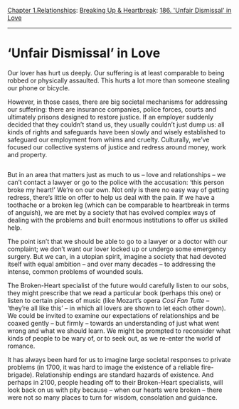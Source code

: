 [Chapter 1.Relationships](https://www.theschooloflife.com/thebookoflife/category/relationships/): [Breaking Up & Heartbreak](https://www.theschooloflife.com/thebookoflife/category/relationships/breaking-up-heartbreak/): [186. 'Unfair Dismissal' in Love](https://www.theschooloflife.com/thebookoflife/unfair-dismissal-in-love/)

* * *

# ‘Unfair Dismissal’ in Love

Our lover has hurt us deeply. Our suffering is at least comparable to being robbed or physically assaulted. This hurts a lot more than someone stealing our phone or bicycle.

However, in those cases, there are big societal mechanisms for addressing our suffering: there are insurance companies, police forces, courts and ultimately prisons designed to restore justice. If an employer suddenly decided that they couldn’t stand us, they usually couldn’t just dump us: all kinds of rights and safeguards have been slowly and wisely established to safeguard our employment from whims and cruelty. Culturally, we’ve focused our collective systems of justice and redress around money, work and property.

<figure class="aligncenter"><img src="https://www.theschooloflife.com/thebookoflife/wp-content/uploads/2019/07/Josef-Albers-e1562580448449.jpg" alt="" class="wp-image-23464"></figure>

But in an area that matters just as much to us – love and relationships – we can’t contact a lawyer or go to the police with the accusation: ‘this person broke my heart!’ We’re on our own. Not only is there no easy way of getting redress, there’s little on offer to help us deal with the pain. If we have a toothache or a broken leg (which can be comparable to heartbreak in terms of anguish), we are met by a society that has evolved complex ways of dealing with the problems and built enormous institutions to offer us skilled help.

The point isn’t that we should be able to go to a lawyer or a doctor with our complaint; we don’t want our lover locked up or undergo some emergency surgery. But we can, in a utopian spirit, imagine a society that had devoted itself with equal ambition – and over many decades – to addressing the intense, common problems of wounded souls.

The Broken-Heart specialist of the future would carefully listen to our sobs, they might prescribe that we read a particular book (perhaps this one) or listen to certain pieces of music (like Mozart’s opera _Cosi Fan Tutte_ – ‘they’re all like this’ – in which all lovers are shown to let each other down). We could be invited to examine our expectations of relationships and be coaxed gently – but firmly – towards an understanding of just what went wrong and what we should learn. We might be prompted to reconsider what kinds of people to be wary of, or to seek out, as we re-enter the world of romance.

It has always been hard for us to imagine large societal responses to private problems (in 1700, it was hard to image the existence of a reliable fire-brigade). Relationship endings are standard hazards of existence. And perhaps in 2100, people heading off to their Broken-Heart specialists, will look back on us with pity because – when our hearts were broken – there were not so many places to turn for wisdom, consolation and guidance.
